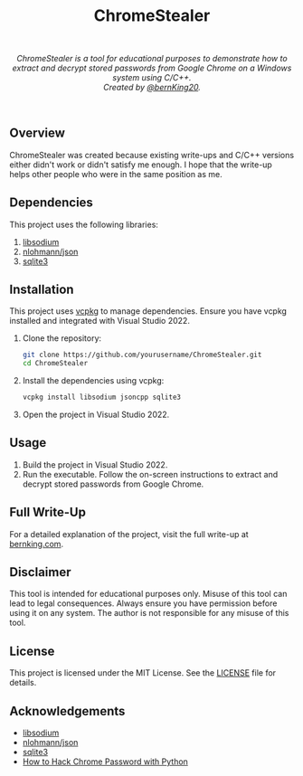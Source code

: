 <div align="center">
  <h1>ChromeStealer</h1>
  <br/>

  <p><i>ChromeStealer is a tool for educational purposes to demonstrate how to extract and decrypt stored passwords from Google Chrome on a Windows system using C/C++. <br/>Created by <a href="https://x.com/bernKing20">@bernKing20</a>.</i></p>
  <br />
</div>

## Overview

ChromeStealer was created because existing write-ups and C/C++ versions either didn't work or didn't satisfy me enough. I hope that the write-up helps other people who were in the same position as me.

## Dependencies

This project uses the following libraries:

1. [libsodium](https://libsodium.gitbook.io/doc/)
2. [nlohmann/json](https://github.com/nlohmann/json)
3. [sqlite3](https://www.sqlite.org/index.html)

## Installation

This project uses [vcpkg](https://vcpkg.io/) to manage dependencies. Ensure you have vcpkg installed and integrated with Visual Studio 2022.

1. Clone the repository:

    ```sh
    git clone https://github.com/yourusername/ChromeStealer.git
    cd ChromeStealer
    ```

2. Install the dependencies using vcpkg:

    ```sh
    vcpkg install libsodium jsoncpp sqlite3
    ```

3. Open the project in Visual Studio 2022.

## Usage

1. Build the project in Visual Studio 2022.
2. Run the executable. Follow the on-screen instructions to extract and decrypt stored passwords from Google Chrome.

## Full Write-Up

For a detailed explanation of the project, visit the full write-up at [bernking.com](https://bernking.github.io//2024/chrome-stealer/).

## Disclaimer

This tool is intended for educational purposes only. Misuse of this tool can lead to legal consequences. Always ensure you have permission before using it on any system. The author is not responsible for any misuse of this tool.

## License

This project is licensed under the MIT License. See the [LICENSE](LICENSE) file for details.

## Acknowledgements

- [libsodium](https://libsodium.gitbook.io/doc/)
- [nlohmann/json](https://github.com/nlohmann/json)
- [sqlite3](https://www.sqlite.org/index.html)
- [How to Hack Chrome Password with Python](https://ohyicong.medium.com/how-to-hack-chrome-password-with-python-1bedc167be3d)
